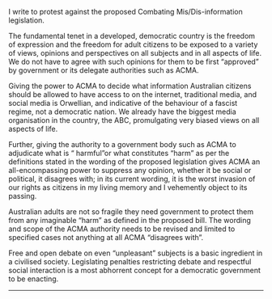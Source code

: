 I write to protest against the proposed Combating Mis/Dis-information legislation.

The fundamental tenet in a developed, democratic country is the freedom of expression and
the freedom for adult citizens to be exposed to a variety of views, opinions and perspectives
on all subjects and in all aspects of life. We do not have to agree with such opinions for them
to be first “approved” by government or its delegate authorities such as ACMA.

Giving the power to ACMA to decide what information Australian citizens should be allowed
to have access to on the internet, traditional media, and social media is Orwellian, and
indicative of the behaviour of a fascist regime, not a democratic nation. We already have the
biggest media organisation in the country, the ABC, promulgating very biased views on all
aspects of life.

Further, giving the authority to a government body such as ACMA to adjudicate what is
“ harmful”or what constitutes “harm” as per the definitions stated in the wording of the
proposed legislation gives ACMA an all-encompassing power to suppress any opinion,
whether it be social or political, it disagrees with; in its current wording, it is the worst
invasion of our rights as citizens in my living memory and I vehemently object to its passing.

Australian adults are not so fragile they need government to protect them from any
imaginable “harm” as defined in the proposed bill. The wording and scope of the ACMA
authority needs to be revised and limited to specified cases not anything at all ACMA
“disagrees with”.

Free and open debate on even “unpleasant” subjects is a basic ingredient in a civilised
society. Legislating penalties restricting debate and respectful social interaction is a most
abhorrent concept for a democratic government to be enacting.


-----

